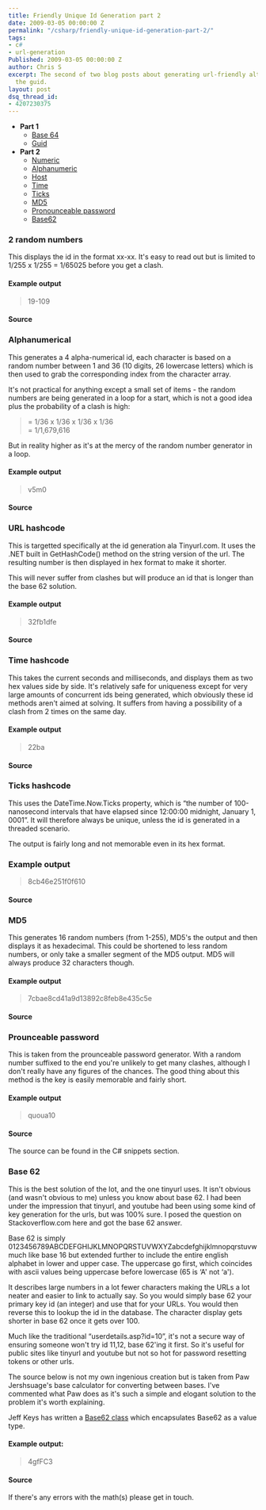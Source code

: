```yaml
---
title: Friendly Unique Id Generation part 2
date: 2009-03-05 00:00:00 Z
permalink: "/csharp/friendly-unique-id-generation-part-2/"
tags:
- c#
- url-generation
Published: 2009-03-05 00:00:00 Z
author: Chris S
excerpt: The second of two blog posts about generating url-friendly alternatives to
  the guid.
layout: post
dsq_thread_id:
- 4207230375
---
```


  * **Part 1** 
      * [Base 64][1]
      * [Guid][2]
  * **Part 2** 
      * [Numeric][3]
      * [Alphanumeric][4]
      * [Host][5]
      * [Time][6]
      * [Ticks][7]
      * [MD5][8]
      * [Pronounceable password][9]
      * [Base62][10]

<!--more-->

<a name="numeric"></a>

### 2 random numbers

This displays the id in the format xx-xx. It's easy to read out but is limited to 1/255 x 1/255 = 1/65025 before you get a clash. 

#### Example output

> 19-109

#### Source

<script src="https://gist.github.com/yetanotherchris/4746620.js"></script>

<a name="alphanumeric"></a>

### Alphanumerical

This generates a 4 alpha-numerical id, each character is based on a random number between 1 and 36 (10 digits, 26 lowercase letters) which is then used to grab the corresponding index from the character array. 

It's not practical for anything except a small set of items - the random numbers are being generated in a loop for a start, which is not a good idea plus the probability of a clash is high:

> = 1/36 x 1/36 x 1/36 x 1/36   
> = 1/1,679,616

But in reality higher as it's at the mercy of the random number generator in a loop. 

#### Example output

> v5m0

#### Source

<script src="https://gist.github.com/yetanotherchris/4746625.js"></script>

<a name="host"></a>

### URL hashcode

This is targetted specifically at the id generation ala Tinyurl.com. It uses the .NET built in GetHashCode() method on the string version of the url. The resulting number is then displayed in hex format to make it shorter. 

This will never suffer from clashes but will produce an id that is longer than the base 62 solution. 

#### Example output

> 32fb1dfe

#### Source

<script src="https://gist.github.com/yetanotherchris/4746641.js"></script>

<a name="time"></a>

### Time hashcode

This takes the current seconds and milliseconds, and displays them as two hex values side by side. It's relatively safe for uniqueness except for very large amounts of concurrent ids being generated, which obviously these id methods aren't aimed at solving. It suffers from having a possibility of a clash from 2 times on the same day. 

#### Example output

> 22ba

#### Source

<script src="https://gist.github.com/yetanotherchris/4746643.js"></script>

<a name="ticks"></a>

### Ticks hashcode

This uses the DateTime.Now.Ticks property, which is &#8220;the number of 100-nanosecond intervals that have elapsed since 12:00:00 midnight, January 1, 0001&#8221;. It will therefore always be unique, unless the id is generated in a threaded scenario. 

The output is fairly long and not memorable even in its hex format. 

### Example output

> 8cb46e251f0f610

#### Source

<script src="https://gist.github.com/yetanotherchris/4746646.js"></script>

<a name="md5"></a>

### MD5

This generates 16 random numbers (from 1-255), MD5's the output and then displays it as hexadecimal. This could be shortened to less random numbers, or only take a smaller segment of the MD5 output. MD5 will always produce 32 characters though.

#### Example output

> 7cbae8cd41a9d13892c8feb8e435c5e

#### Source

<script src="https://gist.github.com/yetanotherchris/4746664.js"></script>

<a name="password"></a>

### Prounceable password

This is taken from the prounceable password generator. With a random number suffixed to the end you're unlikely to get many clashes, although I don't really have any figures of the chances. The good thing about this method is the key is easily memorable and fairly short. 

#### Example output

> quoua10

#### Source

The source can be found in the C# snippets section. 

<a name="base62"></a>

### Base 62

This is the best solution of the lot, and the one tinyurl uses. It isn't obvious (and wasn't obvious to me) unless you know about base 62. I had been under the impression that tinyurl, and youtube had been using some kind of key generation for the urls, but was 100% sure. I posed the question on Stackoverflow.com here and got the base 62 answer. 

Base 62 is simply 0123456789ABCDEFGHIJKLMNOPQRSTUVWXYZabcdefghijklmnopqrstuvw much like base 16 but extended further to include the entire english alphabet in lower and upper case. The uppercase go first, which coincides with ascii values being uppercase before lowercase (65 is &#8216;A' not &#8216;a'). 

It describes large numbers in a lot fewer characters making the URLs a lot neater and easier to link to actually say. So you would simply base 62 your primary key id (an integer) and use that for your URLs. You would then reverse this to lookup the id in the database. The character display gets shorter in base 62 once it gets over 100. 

Much like the traditional &#8220;userdetails.asp?id=10&#8221;, it's not a secure way of ensuring someone won't try id 11,12, base 62'ing it first. So it's useful for public sites like tinyurl and youtube but not so hot for password resetting tokens or other urls. 

The source below is not my own ingenious creation but is taken from Paw Jershsuage's base calculator for converting between bases. I've commented what Paw does as it's such a simple and elogant solution to the problem it's worth explaining. 

Jeff Keys has written a [Base62 class][11] which encapsulates Base62 as a value type.

#### Example output:

> 4gfFC3

#### Source

<script src="https://gist.github.com/yetanotherchris/4746671.js"></script>

If there's any errors with the math(s) please get in touch.

 [1]: /csharp/friendly-unique-id-generation-part-1#base64
 [2]: /csharp/friendly-unique-id-generation-part-1#guid
 [3]: #numeric
 [4]: #alphanumeric
 [5]: #host
 [6]: #time
 [7]: #ticks
 [8]: #md5
 [9]: #password
 [10]: #base62
 [11]: http://www.sliver.com/dotnet/Base62/